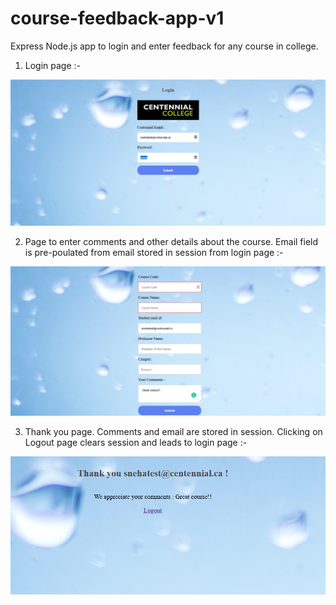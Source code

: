 # course-feedback-app-v1
Express Node.js app to login and enter feedback for any course in college.

1) Login page :- 

![Screenshot of login page](https://github.com/Sneha-Santhosh/Course-feedback-app-v1/blob/main/Screenshots/screenshot1.png)

2) Page to enter comments and other details about the course. Email field is pre-poulated from email stored in session from login page :-

![Screenshot of comments page](https://github.com/Sneha-Santhosh/Course-feedback-app-v1/blob/main/Screenshots/screenshot2.png)

3) Thank you page. Comments and email are stored in session. Clicking on Logout page clears session and leads to login page :- 

![Screenshot of thank you page](https://github.com/Sneha-Santhosh/Course-feedback-app-v1/blob/main/Screenshots/screenshot3.png)
